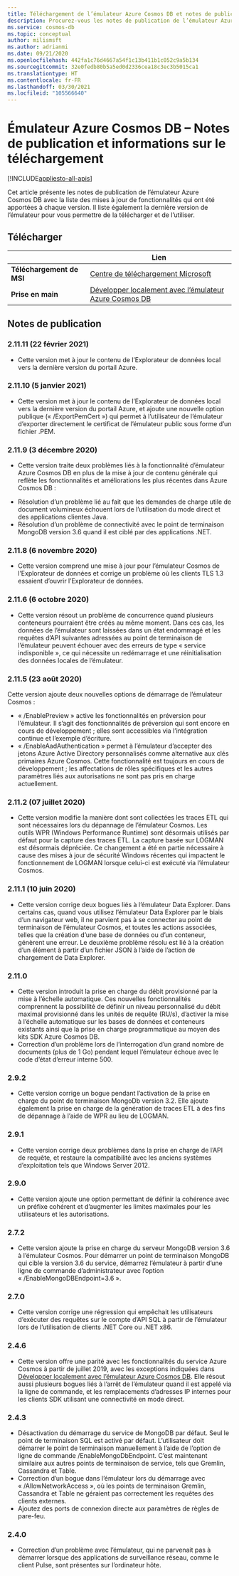 ```yaml
---
title: Téléchargement de l’émulateur Azure Cosmos DB et notes de publication
description: Procurez-vous les notes de publication de l’émulateur Azure Cosmos DB pour connaître les différentes versions et les informations de téléchargement.
ms.service: cosmos-db
ms.topic: conceptual
author: milismsft
ms.author: adrianmi
ms.date: 09/21/2020
ms.openlocfilehash: 442fa1c76d4667a54f1c13b411b1c052c9a5b134
ms.sourcegitcommit: 32e0fedb80b5a5ed0d2336cea18c3ec3b5015ca1
ms.translationtype: HT
ms.contentlocale: fr-FR
ms.lasthandoff: 03/30/2021
ms.locfileid: "105566640"
---
```

# <a name="azure-cosmos-db-emulator---release-notes-and-download-information"></a>Émulateur Azure Cosmos DB – Notes de publication et informations sur le téléchargement
[!INCLUDE[appliesto-all-apis](includes/appliesto-all-apis.md)]

Cet article présente les notes de publication de l’émulateur Azure Cosmos DB avec la liste des mises à jour de fonctionnalités qui ont été apportées à chaque version. Il liste également la dernière version de l’émulateur pour vous permettre de la télécharger et de l’utiliser.

## <a name="download"></a>Télécharger

| | Lien |
|---------|---------|
|**Téléchargement de MSI**|[Centre de téléchargement Microsoft](https://aka.ms/cosmosdb-emulator)|
|**Prise en main**|[Développer localement avec l’émulateur Azure Cosmos DB](local-emulator.md)|

## <a name="release-notes"></a>Notes de publication

### <a name="21111-22-february-2021"></a>2.11.11 (22 février 2021)

 - Cette version met à jour le contenu de l’Explorateur de données local vers la dernière version du portail Azure.


### <a name="21110-5-january-2021"></a>2.11.10 (5 janvier 2021)

 - Cette version met à jour le contenu de l’Explorateur de données local vers la dernière version du portail Azure, et ajoute une nouvelle option publique (« /ExportPemCert ») qui permet à l’utilisateur de l’émulateur d’exporter directement le certificat de l’émulateur public sous forme d’un fichier .PEM.

### <a name="2119-3-december-2020"></a>2.11.9 (3 décembre 2020)

 - Cette version traite deux problèmes liés à la fonctionnalité d’émulateur Azure Cosmos DB en plus de la mise à jour de contenu générale qui reflète les fonctionnalités et améliorations les plus récentes dans Azure Cosmos DB :
 * Résolution d’un problème lié au fait que les demandes de charge utile de document volumineux échouent lors de l’utilisation du mode direct et des applications clientes Java.
 * Résolution d’un problème de connectivité avec le point de terminaison MongoDB version 3.6 quand il est ciblé par des applications .NET.

### <a name="2118-6-november-2020"></a>2.11.8 (6 novembre 2020)

 - Cette version comprend une mise à jour pour l’émulateur Cosmos de l’Explorateur de données et corrige un problème où les clients TLS 1.3 essaient d’ouvrir l’Explorateur de données.

### <a name="2116-6-october-2020"></a>2.11.6 (6 octobre 2020)

 - Cette version résout un problème de concurrence quand plusieurs conteneurs pourraient être créés au même moment. Dans ces cas, les données de l’émulateur sont laissées dans un état endommagé et les requêtes d’API suivantes adressées au point de terminaison de l’émulateur peuvent échouer avec des erreurs de type « service indisponible », ce qui nécessite un redémarrage et une réinitialisation des données locales de l’émulateur.

### <a name="2115-23-august-2020"></a>2.11.5 (23 août 2020)

Cette version ajoute deux nouvelles options de démarrage de l’émulateur Cosmos : 

* « /EnablePreview » active les fonctionnalités en préversion pour l’émulateur. Il s’agit des fonctionnalités de préversion qui sont encore en cours de développement ; elles sont accessibles via l’intégration continue et l’exemple d’écriture.
* « /EnableAadAuthentication » permet à l’émulateur d’accepter des jetons Azure Active Directory personnalisés comme alternative aux clés primaires Azure Cosmos. Cette fonctionnalité est toujours en cours de développement ; les affectations de rôles spécifiques et les autres paramètres liés aux autorisations ne sont pas pris en charge actuellement.

### <a name="2112-07-july-2020"></a>2.11.2 (07 juillet 2020)

- Cette version modifie la manière dont sont collectées les traces ETL qui sont nécessaires lors du dépannage de l’émulateur Cosmos. Les outils WPR (Windows Performance Runtime) sont désormais utilisés par défaut pour la capture des traces ETL. La capture basée sur LOGMAN est désormais dépréciée. Ce changement a été en partie nécessaire à cause des mises à jour de sécurité Windows récentes qui impactent le fonctionnement de LOGMAN lorsque celui-ci est exécuté via l’émulateur Cosmos.

### <a name="2111-10-june-2020"></a>2.11.1 (10 juin 2020)

- Cette version corrige deux bogues liés à l’émulateur Data Explorer. Dans certains cas, quand vous utilisez l’émulateur Data Explorer par le biais d’un navigateur web, il ne parvient pas à se connecter au point de terminaison de l’émulateur Cosmos, et toutes les actions associées, telles que la création d’une base de données ou d’un conteneur, génèrent une erreur. Le deuxième problème résolu est lié à la création d’un élément à partir d’un fichier JSON à l’aide de l’action de chargement de Data Explorer.

### <a name="2110"></a>2.11.0

- Cette version introduit la prise en charge du débit provisionné par la mise à l’échelle automatique. Ces nouvelles fonctionnalités comprennent la possibilité de définir un niveau personnalisé du débit maximal provisionné dans les unités de requête (RU/s), d’activer la mise à l’échelle automatique sur les bases de données et conteneurs existants ainsi que la prise en charge programmatique au moyen des kits SDK Azure Cosmos DB.
- Correction d’un problème lors de l’interrogation d’un grand nombre de documents (plus de 1 Go) pendant lequel l’émulateur échoue avec le code d’état d’erreur interne 500.

### <a name="292"></a>2.9.2

- Cette version corrige un bogue pendant l’activation de la prise en charge du point de terminaison MongoDb version 3.2. Elle ajoute également la prise en charge de la génération de traces ETL à des fins de dépannage à l’aide de WPR au lieu de LOGMAN.

### <a name="291"></a>2.9.1

- Cette version corrige deux problèmes dans la prise en charge de l’API de requête, et restaure la compatibilité avec les anciens systèmes d’exploitation tels que Windows Server 2012.

### <a name="290"></a>2.9.0

- Cette version ajoute une option permettant de définir la cohérence avec un préfixe cohérent et d’augmenter les limites maximales pour les utilisateurs et les autorisations.

### <a name="272"></a>2.7.2

- Cette version ajoute la prise en charge du serveur MongoDB version 3.6 à l’émulateur Cosmos. Pour démarrer un point de terminaison MongoDB qui cible la version 3.6 du service, démarrez l’émulateur à partir d’une ligne de commande d’administrateur avec l’option « /EnableMongoDBEndpoint=3.6 ».

### <a name="270"></a>2.7.0

- Cette version corrige une régression qui empêchait les utilisateurs d’exécuter des requêtes sur le compte d’API SQL à partir de l’émulateur lors de l’utilisation de clients .NET Core ou .NET x86.

### <a name="246"></a>2.4.6

- Cette version offre une parité avec les fonctionnalités du service Azure Cosmos à partir de juillet 2019, avec les exceptions indiquées dans [Développer localement avec l’émulateur Azure Cosmos DB](local-emulator.md). Elle résout aussi plusieurs bogues liés à l’arrêt de l’émulateur quand il est appelé via la ligne de commande, et les remplacements d’adresses IP internes pour les clients SDK utilisant une connectivité en mode direct.

### <a name="243"></a>2.4.3

- Désactivation du démarrage du service de MongoDB par défaut. Seul le point de terminaison SQL est activé par défaut. L’utilisateur doit démarrer le point de terminaison manuellement à l’aide de l’option de ligne de commande /EnableMongoDbEndpoint. C’est maintenant similaire aux autres points de terminaison de service, tels que Gremlin, Cassandra et Table.
- Correction d’un bogue dans l’émulateur lors du démarrage avec « /AllowNetworkAccess », où les points de terminaison Gremlin, Cassandra et Table ne géraient pas correctement les requêtes des clients externes.
- Ajoutez des ports de connexion directe aux paramètres de règles de pare-feu.

### <a name="240"></a>2.4.0

- Correction d’un problème avec l’émulateur, qui ne parvenait pas à démarrer lorsque des applications de surveillance réseau, comme le client Pulse, sont présentes sur l’ordinateur hôte.
